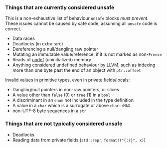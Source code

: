 ### Things that are currently considered unsafe

This is a non-exhaustive list of behaviour `unsafe` blocks *must prevent*. These issues cannot be caused by safe code, assuming all `unsafe` code is correct.

* Data races
* Deadlocks (in extra::arc)
* Dereferencing a null/dangling raw pointer
* Mutating an immutable value/reference, if it is not marked as non-`Freeze`
* Reads of [undef](http://llvm.org/docs/LangRef.html#undefined-values) (uninitialized) memory
* Anything considered undefined behaviour by LLVM, such as indexing more than one byte past the end of an object with `ptr::offset`

Invalid values in primitive types, even in private fields/locals:

* Dangling/null pointers in non-raw pointers, or slices
* A value other than `false` (0) or `true` (1) in a `bool`
* A discriminant in an `enum` not included in the type definition
* A value in a `char` which is a surrogate or above `char::MAX`
* non-UTF-8 byte sequences in a `str`

### Things that are not typically considered unsafe

* Deadlocks
* Reading data from private fields (`std::repr`, `format!("{:?}", x)`)